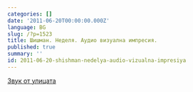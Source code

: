 ```yaml
---
categories: []
date: '2011-06-20T00:00:00.000Z'
language: BG
slug: /?p=1523
title: Шишман. Неделя. Аудио визуална импресия.
published: true
summary: ''
id: 2011-06-20-shishman-nedelya-audio-vizualna-impresiya
---
```


[Звук от улицата](https://raw.githubusercontent.com/kirilchristov/blog_images/main/2011/06/20110618-145817.m4a)

